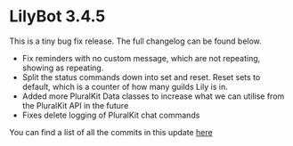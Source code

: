 # LilyBot 3.4.5

This is a tiny bug fix release.
The full changelog can be found below.

* Fix reminders with no custom message, which are not repeating, showing as repeating.
* Split the status commands down into set and reset. Reset sets to default, which is a counter of how many guilds Lily is in.
* Added more PluralKit Data classes to increase what we can utilise from the PluralKit API in the future
* Fixes delete logging of PluralKit chat commands

You can find a list of all the commits in this update
[here](https://github.com/hyacinthbots/LilyBot/compare/v3.4.4...v3.4.5)
